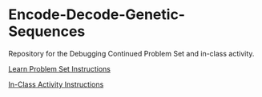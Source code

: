 # Encode-Decode-Genetic-Sequences
Repository for the Debugging Continued Problem Set and in-class activity.

[Learn Problem Set Instructions](instruction_docs/PROBLEM_SET_README.md)

[In-Class Activity Instructions](instruction_docs/ACTIVITY_README.md)
